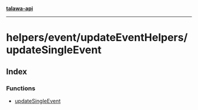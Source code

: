 [**talawa-api**](../../../../README.md)

***

# helpers/event/updateEventHelpers/updateSingleEvent

## Index

### Functions

- [updateSingleEvent](functions/updateSingleEvent.md)
